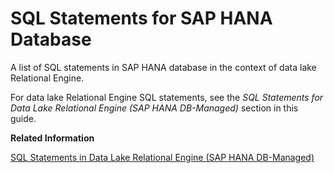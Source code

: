 <!-- loiof2844aac661b4aaeaa2797480fd0939d -->

# SQL Statements for SAP HANA Database

A list of SQL statements in SAP HANA database in the context of data lake Relational Engine.

For data lake Relational Engine SQL statements, see the *SQL Statements for Data Lake Relational Engine \(SAP HANA DB-Managed\)* section in this guide.

**Related Information**  


[SQL Statements in Data Lake Relational Engine \(SAP HANA DB-Managed\)](../030-sql-statements/sql-statements-in-data-lake-relational-engine-sap-hana-db-managed-2d1725b.md "Data lake Relational Engine supports many SQL statements to allow you to perform such tasks as create database objects, administer your system, and manipulate data.")

